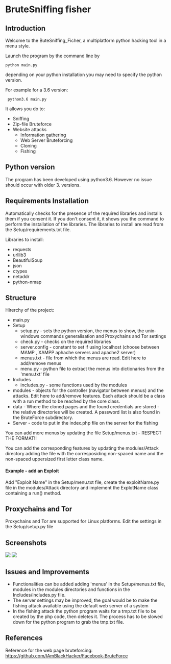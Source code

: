 # BruteSniffing fisher

## Introduction
Welcome to the ButeSniffing_Ficher, a multiplatform python hacking tool in a menu style.</br>

Launch the program by the command line by</br>

    python main.py


depending on your python installation you may need to specify the python version.

For example for a 3.6 version:

     python3.6 main.py


It allows you do to:
* Sniffing
* Zip-file Bruteforce
* Website attacks
    * Information gathering
    * Web Server Bruteforcing
    * Cloning
    * Fishing

## Python version
The program has been developed using python3.6. However no issue should occur with older 3. versions.


## Requirements Installation
Automatically checks for the presence of the required libraries and installs them if you consent it. If you don't consent it, it shows you the command to perform the installation of the libraries. The libraries to install are read from the Setup/requirements.txt file.

Libraries to install:
* requests
* urllib3
* BeautifulSoup
* json
* ctypes
* netaddr
* python-nmap

## Structure
Hirerchy of the project:
* main.py
* Setup
    * setup.py - sets the python version, the menus to show, the unix-windows commands generalisation and Proxychains and Tor settings
    * check.py - checks on the required libraries
    * server.config - constant to set if using localhost (choose between MAMP , XAMPP aphache servers and apache2 server)
    * menus.txt - file from which the menus are read. Edit here to add/remove menus
    * menu.py - python file to extract the menus into dictionaries from the 'menu.txt' file
* Includes
    * includes.py - some functions used by the modules
* modules - objects for the controller (navigator between menus) and the attacks. Edit here to add/remove features. Each attack should be a class with a run method to be reached by the core class.
* data - Where the cloned pages and the found credentials are stored - the relative directories will be created. A password list is also found in the BruteForce subdirectory.
* Server - code to put in the index.php file on the server for the fishing

You can add more menus by updating the file Setup/menus.txt - RESPECT THE FORMAT!!

You can add the corresponding features by updating the modules/Attack directory adding the file with the corresposiding non-spaced name and the non-spaced uppersized first letter class name.

#### Example - add an Exploit
Add "Exploit Name" in the Setup/menu.txt file, create the exploitName.py file in the modules/Attack directory and implement the ExplotName class containing a run() method. 
 
## Proxychains and Tor
Proxychains and Tor are supported for Linux platforms. Edit the settings in the Setup/setup.py file

## Screenshots

<img src="Screenshot/introMenu.png">
<img src="Screenshot/webAttackMenu.png">

## Issues and Improvements
* Functionalities can be added adding 'menus' in the Setup/menus.txt file, modules in the modules directories and functions in the Includes/includes.py file.
* The server settings may be improved, the goal would be to make the fishing attack available using the default web server of a system
* In the fishing attack the python program waits for a tmp.txt file to be created by the php code, then deletes it. The process has to be slowed down for the python program to grab the tmp.txt file.

## References
Reference for the web page bruteforcing: https://github.com/IAmBlackHacker/Facebook-BruteForce
